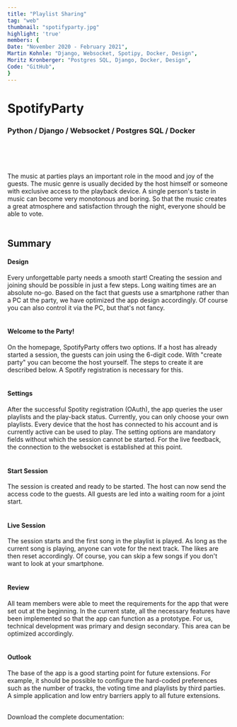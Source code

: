 ```yaml
---
title: "Playlist Sharing"
tag: "web"
thumbnail: "spotifyparty.jpg"
highlight: 'true'
members: {
Date: "November 2020 - February 2021",    
Martin Kohnle: "Django, Websocket, Spotipy, Docker, Design",
Moritz Kronberger: "Postgres SQL, Django, Docker, Design",
Code: "GitHub",
}
---
```


# SpotifyParty

### Python / Django / Websocket / Postgres SQL / Docker <br /> <br />

<team :members="members"></team>

<br /> <br />

The music at parties plays an important role in the mood and joy of the guests. The music genre is
usually decided by the host himself or someone with exclusive access to the playback device. A single
person's taste in music can become very monotonous and boring. So that the music creates a
great atmosphere and satisfaction through the night, everyone should be able to vote. <br /> <br />

<image-loader height="overview_image_400" image="dev/spotifyparty/title"></image-loader>



## Summary

#### Design

Every unforgettable party needs a smooth start! Creating the session and joining should be possible in just a few steps. Long waiting times are an absolute no-go.
Based on the fact that guests use a smartphone rather than a PC at the party, we have optimized the app design accordingly.
Of course you can also control it via the PC, but that's not fancy.<br /> <br />

#### Welcome to the Party! <br />

On the homepage, SpotifyParty offers two options. If a host has already started a session, the guests can join using the 6-digit code.
With "create party" you can become the host yourself. The steps to create it are described below.
A Spotify registration is necessary for this. <br /> <br />

#### Settings <br />

After the successful Spotity registration (OAuth), the app queries the user playlists and the play-back status.
Currently, you can only choose your own playlists. Every device that the host has connected to his account and
is currently active can be used to play. The setting options are mandatory fields without which the session cannot be started.
For the live feedback, the connection to the websocket is established at this point.<br /> <br />

<image-loader height="overview_image_400" image="dev/spotifyparty/first"></image-loader>

#### Start Session <br />

The session is created and ready to be started. The host can now send the access code to the guests. All guests are led into a waiting room for a joint start.
<br /> <br />

#### Live Session <br />

The session starts and the first song in the playlist is played. As long as the current song is playing,
anyone can vote for the next track. The likes are then reset accordingly.
Of course, you can skip a few songs if you don't want to look at your smartphone.
<br /> <br />

<image-loader height="overview_image_400" image="dev/spotifyparty/second"></image-loader>

#### Review <br />

All team members were able to meet the requirements for the app that were set out at the beginning.
In the current state, all the necessary features have been implemented so that the app can function as a prototype.
For us, technical development was primary and design secondary. This area can be optimized accordingly.
<br /> <br />

#### Outlook <br />

The base of the app is a good starting point for future extensions.
For example, it should be possible to configure the hard-coded preferences such as the number of tracks,
the voting time and playlists by third parties. A simple application and low entry barriers apply to all future extensions.
<br /> <br />

Download the complete documentation:
<pdf-loader doc="docs/spotifyparty.pdf"></pdf-loader>
